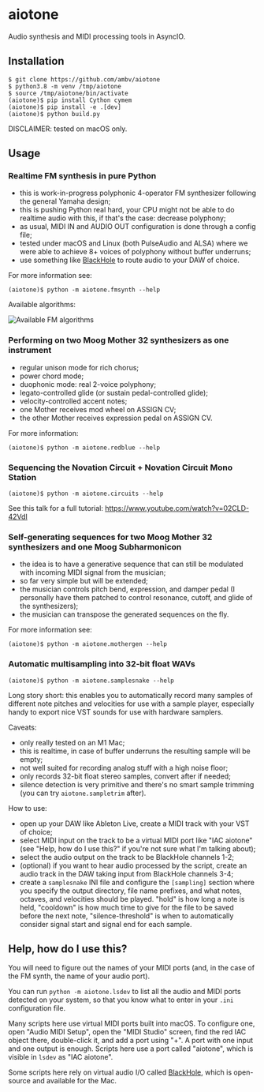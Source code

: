 # aiotone

Audio synthesis and MIDI processing tools in AsyncIO.

## Installation

```
$ git clone https://github.com/ambv/aiotone
$ python3.8 -m venv /tmp/aiotone
$ source /tmp/aiotone/bin/activate
(aiotone)$ pip install Cython cymem
(aiotone)$ pip install -e .[dev]
(aiotone)$ python build.py
```

DISCLAIMER: tested on macOS only.

## Usage

### Realtime FM synthesis in pure Python

- this is work-in-progress polyphonic 4-operator FM synthesizer following
  the general Yamaha design;
- this is pushing Python real hard, your CPU might not be able to
  do realtime audio with this, if that's the case: decrease polyphony;
- as usual, MIDI IN and AUDIO OUT configuration is done through a config file;
- tested under macOS and Linux (both PulseAudio and ALSA) where we were
  able to achieve 8+ voices of polyphony without buffer underruns;
- use something like
  [BlackHole](https://github.com/ExistentialAudio/BlackHole/) to route
  audio to your DAW of choice.

For more information see:

```
(aiotone)$ python -m aiotone.fmsynth --help
```

Available algorithms:

![Available FM algorithms](docs/fmsynth-4op-algorithms.gif)

### Performing on two Moog Mother 32 synthesizers as one instrument

- regular unison mode for rich chorus;
- power chord mode;
- duophonic mode: real 2-voice polyphony;
- legato-controlled glide (or sustain pedal-controlled glide);
- velocity-controlled accent notes;
- one Mother receives mod wheel on ASSIGN CV;
- the other Mother receives expression pedal on ASSIGN CV.

For more information:

```
(aiotone)$ python -m aiotone.redblue --help
```

### Sequencing the Novation Circuit + Novation Circuit Mono Station

```
(aiotone)$ python -m aiotone.circuits --help
```

See this talk for a full tutorial: https://www.youtube.com/watch?v=02CLD-42VdI

### Self-generating sequences for two Moog Mother 32 synthesizers and one Moog Subharmonicon

- the idea is to have a generative sequence that can still be modulated
  with incoming MIDI signal from the musician;
- so far very simple but will be extended;
- the musician controls pitch bend, expression, and damper pedal
  (I personally have them patched to control resonance, cutoff, and glide
  of the synthesizers);
- the musician can transpose the generated sequences on the fly.

For more information see:

```
(aiotone)$ python -m aiotone.mothergen --help
```

### Automatic multisampling into 32-bit float WAVs

```
(aiotone)$ python -m aiotone.samplesnake --help
```

Long story short: this enables you to automatically record many samples
of different note pitches and velocities for use with a sample player,
especially handy to export nice VST sounds for use with hardware
samplers.

Caveats:

- only really tested on an M1 Mac;
- this is realtime, in case of buffer underruns the resulting sample
  will be empty;
- not well suited for recording analog stuff with a high noise floor;
- only records 32-bit float stereo samples, convert after if needed;
- silence detection is very primitive and there's no smart sample
  trimming (you can try `aiotone.sampletrim` after).

How to use:

- open up your DAW like Ableton Live, create a MIDI track with your VST
  of choice;
- select MIDI input on the track to be a virtual MIDI port like
  "IAC aiotone" (see "Help, how do I use this?" if you're not sure what
  I'm talking about);
- select the audio output on the track to be BlackHole channels 1-2;
- (optional) if you want to hear audio processed by the script, create
  an audio track in the DAW taking input from BlackHole channels 3-4;
- create a `samplesnake` INI file and configure the `[sampling]` section
  where you specify the output directory, file name prefixes, and what
  notes, octaves, and velocities should be played. "hold" is how long
  a note is held, "cooldown" is how much time to give for the file to
  be saved before the next note, "silence-threshold" is when to
  automatically consider signal start and signal end for each sample.

## Help, how do I use this?

You will need to figure out the names of your MIDI ports
(and, in the case of the FM synth, the name of your audio port).

You can run `python -m aiotone.lsdev` to list all the audio
and MIDI ports detected on your system, so that you know what
to enter in your `.ini` configuration file.

Many scripts here use virtual MIDI ports built into macOS. To configure
one, open "Audio MIDI Setup", open the "MIDI Studio" screen, find the
red IAC object there, double-click it, and add a port using "+". A port
with one input and one output is enough. Scripts here use a port called
"aiotone", which is visible in `lsdev` as "IAC aiotone".

Some scripts here rely on virtual audio I/O called
[BlackHole](https://github.com/ExistentialAudio/BlackHole/), which is
open-source and available for the Mac.
